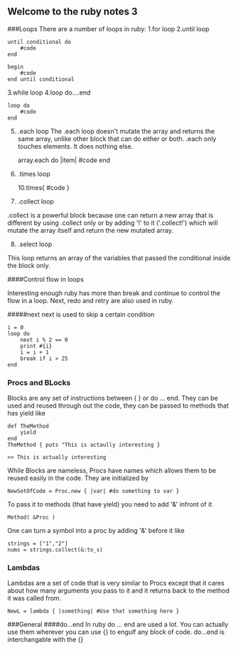 Welcome to the ruby notes 3
---
###Loops
There are a number of loops in ruby:
1.for loop
2.until loop
    
    until conditional do
        #code
    end
    
    begin
        #code
    end until conditional

3.while loop
4.loop do....end
    
    loop do
        #code
    end

5. .each loop
The .each loop doesn't mutate the array and returns the same array, unlike other block that can do either or both.
.each only touches elements. It does nothing else.
    
    array.each do |item|
        #code
    end

6. .times loop
    
    10.times{ #code }

7. .collect loop

.collect is a powerful block because one can return a new array that is different by using .collect only or by adding '!' to it ('.collect!') which will mutate the array itself and return the new mutated array.

8. .select loop

This loop returns an array of the variables that passed the conditional inside the block only.

####Control flow in loops

Interesting enough ruby has more than break and continue to control the flow in a loop.
Next, redo and retry are also used in ruby.

#####next
next is used to skip a certain condition

    i = 0 
    loop do
        next i % 2 == 0
        print #{i}
        i = i + 1
        break if i > 25
    end

### Procs and BLocks

Blocks are any set of instructions between { } or do ... end. They can be used and reused through out the code, they can be passed to methods that has yield like

    def TheMethod 
        yield
    end
    TheMethod { puts "This is actaully interesting }
    
    >> This is actually interesting 

While Blocks are nameless, Procs have names which allows them to be reused easily in the code. They are initialized by 
    
    NewSetOfCode = Proc.new { |var| #do something to var } 

To pass it to methods (that have yield) you need to add '&' infront of it
    
    Method( &Proc )

One can turn a symbol into a proc by adding '&' before it like

    strings = ["1","2"]
    nums = strings.collect(&:to_s)

### Lambdas

Lambdas are a set of code that is very similar to Procs except that it cares about how many arguments you pass to it and it returns back to the method it was called from.

    NewL = lambda { |something| #Use that something here }

###General
####do...end
In ruby do ... end are used a lot. You can actually use them wherever you can use {} to engulf any block of code. do...end is interchangable with the {}
        
